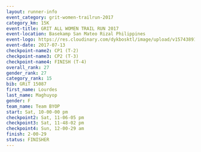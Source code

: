 ```yaml
---
layout: runner-info 
event_category: grit-women-trailrun-2017 
category_km: 15K 
event-title: GRIT ALL WOMEN TRAIL RUN 2017 
event-location: Basekamp San Mateo Rizal Philippines 
event-logo: https://res.cloudinary.com/dykbosktl/image/upload/v1574389137/Logo/a04c0-grit-logo_yxzsau.png 
event-date: 2017-07-13 
checkpoint-name2: CP1 (T-2) 
checkpoint-name3: CP2 (T-3) 
checkpoint-name4: FINISH (T-4) 
overall_rank: 27
gender_rank: 27
category_rank: 15
bib: GRiT 15087
first_name: Lourdes
last_name: Maghuyop
gender: F
team_name: Team BYOP
start: Sat, 10-00-00 pm
checkpoint2: Sat, 11-06-05 pm
checkpoint3: Sat, 11-48-02 pm
checkpoint4: Sun, 12-00-29 am
finish: 2-00-29
status: FINISHER
---
```

